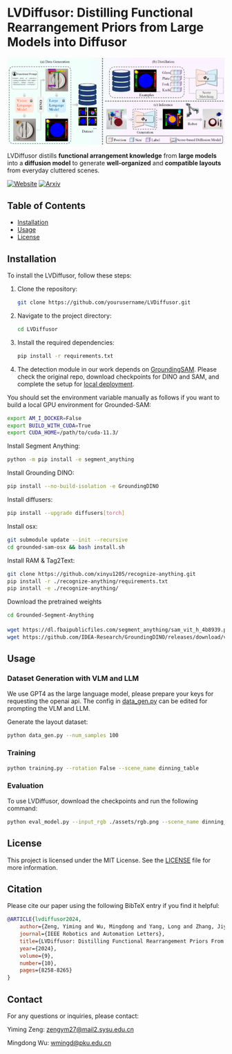 # LVDiffusor: Distilling Functional Rearrangement Priors from Large Models into Diffusor

![LVDiffusor Logo](assets/pipeline.png)

LVDiffusor distills **functional arrangement knowledge** from **large models** into a **diffusion model** to generate **well-organized** and **compatible layouts** from everyday cluttered scenes.

[![Website](https://img.shields.io/badge/Website-orange.svg )](https://sites.google.com/view/lvdiffusion)
[![Arxiv](https://img.shields.io/badge/Arxiv-green.svg )](https://arxiv.org/abs/2312.01474)

## Table of Contents
- [Installation](#installation)
- [Usage](#usage)
- [License](#license)

## Installation

To install the LVDiffusor, follow these steps:

1. Clone the repository:
    ```bash
    git clone https://github.com/yourusername/LVDiffusor.git
    ```
2. Navigate to the project directory:
    ```bash
    cd LVDiffusor
    ```
3. Install the required dependencies:
    ```bash
    pip install -r requirements.txt
    ```

4. The detection module in our work depends on [GroundingSAM](https://github.com/IDEA-Research/Grounded-Segment-Anything). Please check the original repo, download checkpoints for DINO and SAM, and complete the setup for [local deployment](https://github.com/IDEA-Research/Grounded-Segment-Anything/issues/75).

You should set the environment variable manually as follows if you want to build a local GPU environment for Grounded-SAM:
```bash
export AM_I_DOCKER=False
export BUILD_WITH_CUDA=True
export CUDA_HOME=/path/to/cuda-11.3/
```

Install Segment Anything:

```bash
python -m pip install -e segment_anything
```

Install Grounding DINO:

```bash
pip install --no-build-isolation -e GroundingDINO
```


Install diffusers:

```bash
pip install --upgrade diffusers[torch]
```

Install osx:

```bash
git submodule update --init --recursive
cd grounded-sam-osx && bash install.sh
```

Install RAM & Tag2Text:

```bash
git clone https://github.com/xinyu1205/recognize-anything.git
pip install -r ./recognize-anything/requirements.txt
pip install -e ./recognize-anything/
```

Download the pretrained weights
```bash
cd Grounded-Segment-Anything

wget https://dl.fbaipublicfiles.com/segment_anything/sam_vit_h_4b8939.pth
wget https://github.com/IDEA-Research/GroundingDINO/releases/download/v0.1.0-alpha/groundingdino_swint_ogc.pth
```

## Usage

### Dataset Generation with VLM and LLM ###
We use GPT4 as the large language model, please prepare your keys for requesting the openai api. The config in [data_gen.py](data_gen.py) can be edited for prompting the VLM and LLM.

Generate the layout dataset:
```bash
python data_gen.py --num_samples 100
```

### Training ###
```bash
python training.py --rotation False --scene_name dinning_table
```

### Evaluation ###
To use LVDiffusor, download the checkpoints and run the following command:
```bash
python eval_model.py --input_rgb ./assets/rgb.png --scene_name dinning_table --rotation False
```


## License

This project is licensed under the MIT License. See the [LICENSE](LICENSE) file for more information.

## Citation

Please cite our paper using the following BibTeX entry if you find it helpful:

```bibtex
@ARTICLE{lvdiffusor2024,
    author={Zeng, Yiming and Wu, Mingdong and Yang, Long and Zhang, Jiyao and Ding, Hao and Cheng, Hui and Dong, Hao},
    journal={IEEE Robotics and Automation Letters}, 
    title={LVDiffusor: Distilling Functional Rearrangement Priors From Large Models Into Diffusor}, 
    year={2024},
    volume={9},
    number={10},
    pages={8258-8265}
}
```

## Contact

For any questions or inquiries, please contact:

Yiming Zeng: [zengym27@mail2.sysu.edu.cn](mailto:zengym27@mail2.sysu.edu.cn)

Mingdong Wu: [wmingd@pku.edu.cn](mailto:wmingd@pku.edu.cn)
